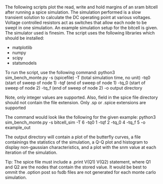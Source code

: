 The following scripts plot the read, write and hold margins of an sram bitcell after running a spice simulation. 
The simulation performed is a slow transient solution to calculate the DC operating point at various voltages. 
Voltage controlled resistors act as switches that allow each node to be swept in one simulation. An example simulation setup for the bitcell is given. 
The simulator used is finesim. The script uses the following libraries which should be installed: 
- matplotlib
- numpy
- scipy
- statsmodels

To run the script, use the following command:
python3 sim_bench_monte.py -s (spicefile) -T (total simulation time, no unit) -tq0 (start of sweep of node 1) -tqf (end of sweep of node 1) -tq_0 (start of sweep of node 2) -tq_f (end of sweep of node 2) -o output directory

Note, only integer values are supported. Also, field in the spice file directory should not contain the file extension. Only .sp or .spice extensions are supported 

The command would look like the following for the given example: 
python3 sim_bench_monte.py -s bitcell_sim -T 6 -tq0 1 -tqf 2 -tq_0 4 -tq_f 5 -o example_out

The output directory will contain a plot of the butterfly curves, a file containings the statistics of the simulation, a Q-Q plot and histogram to display non-gaussian characteristics, and a plot with the snm value at each iteration of the simulation. 

Tip: 
The spice file must include a .print V(Q1) V(Q2) statement, where Q1 and Q2 are the nodes that contain the stored value. 
It would be best to ommit the .option post so fsdb files are not generated for each monte carlo simulation. 






